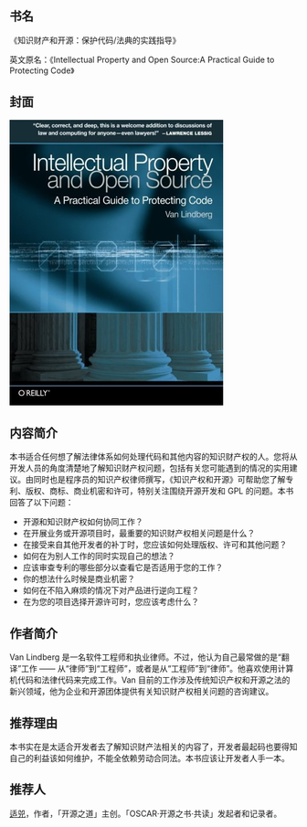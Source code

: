 ##  书名

《知识财产和开源：保护代码/法典的实践指导》

英文原名：《Intellectual Property and Open Source:A Practical Guide to Protecting Code》

## 封面

![](./face-image/intellectual-property-and-open-source.jpg)

## 内容简介

本书适合任何想了解法律体系如何处理代码和其他内容的知识财产权的人。您将从开发人员的角度清楚地了解知识财产权问题，包括有关您可能遇到的情况的实用建议。由同时也是程序员的知识产权律师撰写，《知识产权和开源》可帮助您了解专利、版权、商标、商业机密和许可，特别关注围绕开源开发和 GPL 的问题。本书回答了以下问题：

* 开源和知识财产权如何协同工作？
* 在开展业务或开源项目时，最重要的知识财产权相关问题是什么？
* 在接受来自其他开发者的补丁时，您应该如何处理版权、许可和其他问题？
* 如何在为别人工作的同时实现自己的想法？
* 应该审查专利的哪些部分以查看它是否适用于您的工作？
* 你的想法什么时候是商业机密？
* 如何在不陷入麻烦的情况下对产品进行逆向工程？
* 在为您的项目选择开源许可时，您应该考虑什么？

## 作者简介

Van Lindberg 是一名软件工程师和执业律师。不过，他认为自己最常做的是“翻译”工作 —— 从“律师”到“工程师”，或者是从“工程师”到“律师”。他喜欢使用计算机代码和法律代码来完成工作。Van 目前的工作涉及传统知识产权和开源之法的新兴领域，他为企业和开源团体提供有关知识财产权相关问题的咨询建议。

## 推荐理由

本书实在是太适合开发者去了解知识财产法相关的内容了，开发者最起码也要得知自己的利益该如何维护，不能全依赖劳动合同法。本书应该让开发者人手一本。

## 推荐人

[适兕](https://opensourceway.community/all_about_kuosi)，作者，「开源之道」主创。「OSCAR·开源之书·共读」发起者和记录者。